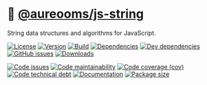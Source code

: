 :symbols: [@aureooms/js-string](https://make-github-pseudonymous-again.github.io/js-string)
==

String data structures and algorithms for JavaScript.

[![License](https://img.shields.io/github/license/aureooms/js-string.svg)](https://raw.githubusercontent.com/aureooms/js-string/main/LICENSE)
[![Version](https://img.shields.io/npm/v/@aureooms/js-string.svg)](https://www.npmjs.org/package/@aureooms/js-string)
[![Build](https://img.shields.io/travis/aureooms/js-string/main.svg)](https://travis-ci.org/aureooms/js-string/branches)
[![Dependencies](https://img.shields.io/david/aureooms/js-string.svg)](https://david-dm.org/aureooms/js-string)
[![Dev dependencies](https://img.shields.io/david/dev/aureooms/js-string.svg)](https://david-dm.org/aureooms/js-string?type=dev)
[![GitHub issues](https://img.shields.io/github/issues/aureooms/js-string.svg)](https://github.com/aureooms/js-string/issues)
[![Downloads](https://img.shields.io/npm/dm/@aureooms/js-string.svg)](https://www.npmjs.org/package/@aureooms/js-string)

[![Code issues](https://img.shields.io/codeclimate/issues/aureooms/js-string.svg)](https://codeclimate.com/github/aureooms/js-string/issues)
[![Code maintainability](https://img.shields.io/codeclimate/maintainability/aureooms/js-string.svg)](https://codeclimate.com/github/aureooms/js-string/trends/churn)
[![Code coverage (cov)](https://img.shields.io/codecov/c/gh/aureooms/js-string/main.svg)](https://codecov.io/gh/aureooms/js-string)
[![Code technical debt](https://img.shields.io/codeclimate/tech-debt/aureooms/js-string.svg)](https://codeclimate.com/github/aureooms/js-string/trends/technical_debt)
[![Documentation](https://make-github-pseudonymous-again.github.io/js-string//badge.svg)](https://make-github-pseudonymous-again.github.io/js-string//source.html)
[![Package size](https://img.shields.io/bundlephobia/minzip/@aureooms/js-string)](https://bundlephobia.com/result?p=@aureooms/js-string)
